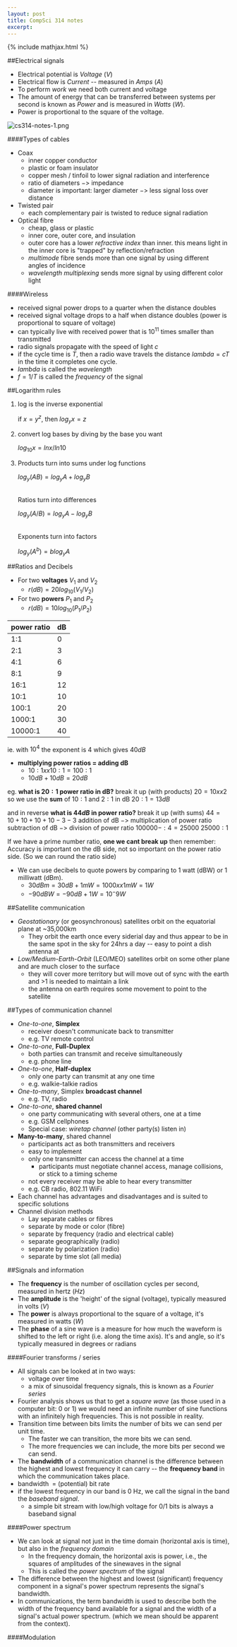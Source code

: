 ```yaml
---
layout: post
title: CompSci 314 notes
excerpt:
---
```

{% include mathjax.html %}

##Electrical signals
- Electrical potential is _Voltage_ ($V$)
- Electrical flow is _Current_ -- measured in _Amps_ ($A$)
- To perform _work_ we need both current and voltage
- The amount of energy that can be transferred between systems per second is known as _Power_ and is measured in _Watts_ ($W$).
- Power is proportional to the square of the voltage.

![cs314-notes-1.png](https://dl.dropboxusercontent.com/u/942003/img/cs314-notes-1.png)

####Types of cables
- Coax
	- inner copper conductor
	- plastic or foam insulator
	- copper mesh / tinfoil to lower signal radiation and interference
	- ratio of diameters $->$ impedance
	- diameter is important: larger diameter $->$ less signal loss over distance
- Twisted pair
	- each complementary pair is twisted to reduce signal radiation
- Optical fibre
	- cheap, glass or plastic
	- inner core, outer core, and insulation
	- outer core has a lower _refractive index_ than inner. this means light in the inner core is "trapped" by reflection/refraction
	- _multimode_ fibre sends more than one signal by using different angles of incidence
	- _wavelength multiplexing_ sends more signal by using different color light

####Wireless
- received signal power drops to a quarter when the distance doubles
- received signal voltage drops to a half when distance doubles (power is proportional to square of voltage)
- can typically live with received power that is $10^11$ times smaller than transmitted
- radio signals propagate with the speed of light $c$
- if the cycle time is $T$, then a radio wave travels the distance $lambda = cT$ in the time it completes one cycle.
- $lambda$ is called the _wavelength_
- $f = 1/T$ is called the _frequency_ of the signal

##Logarithm rules
1.	log is the inverse exponential

	if $x = y^z$, then $log_y x = z$

2.	convert log bases by diving by the base you want
	
	$log_10 x = ln x / ln 10$

3.	Products turn into sums under log functions

	$log_y(AB) = log_y A + log_y B$

	<br>Ratios turn into differences

	$log_y(A/B) = log_y A - log_y B$
    
	<br>Exponents turn into factors

	$log_y(A^b) = b log_y A$



##Ratios and Decibels
- For two __voltages__ $V_1$ and $V_2$
	- $r(dB) = 20 log_10(V_1/V_2)$
- For two __powers__ $P_1$ and $P_2$
	- $r(dB) = 10 log_10(P_1/P_2)$

power ratio | dB
 :--- | :---
1:1	| 0
2:1 | 3
4:1 | 6
8:1 | 9
16:1 | 12
10:1 | 10
100:1 | 20
1000:1 | 30
10000:1 | 40 

ie. with $10^4$ the exponent is $4$ which gives $40dB$

- __multiplying power ratios = adding dB__
	- $10:1 xx 10:1 = 100:1$
	- $10dB + 10dB = 20dB$


eg.
__what is $20:1$ power ratio in dB?__
break it up (with products)
$20 = 10xx2$
so we use the __sum__ of $10:1$ and $2:1$ in dB
$20:1 =	13dB$

and in reverse
__what is $44dB$ in power ratio?__
break it up (with sums)
$44 = 10 + 10 + 10 + 10 - 3 - 3$
addition of dB $->$ multiplication of power ratio
subtraction of dB $->$ division of power ratio
$100000 -: 4 = 25000$
$25000:1$

If we have a prime number ratio, __one we cant break up__ then remember:
Accuracy is important on the dB side, not so important on the power ratio side.
(So we can round the ratio side)

- We can use decibels to quote powers by comparing to 1 watt (dBW) or 1 milliwatt (dBm).
	- $30dBm = 30dB + 1mW = 1000xx1mW = 1W$
	- $-90dBW = -90dB + 1W = 10^-9 W$


##Satellite communication
- _Geostationary_ (or geosynchronous) satellites orbit on the equatorial plane at ~35,000km
	- They orbit the earth once every siderial day and thus appear to be in the same spot in the sky for 24hrs a day -- easy to point a dish antenna at
- _Low/Medium-Earth-Orbit_ (LEO/MEO) satellites orbit on some other plane and are much closer to the surface
	- they will cover more territory but will move out of sync with the earth and >1 is needed to maintain a link
	- the antenna on earth requires some movement to point to the satellite

##Types of communication channel
- _One-to-one_, __Simplex__ 
	- receiver doesn't communicate back to transmitter
	- e.g. TV remote control
- _One-to-one_, __Full-Duplex__ 
	- both parties can transmit and receive simultaneously
	- e.g. phone line
- _One-to-one_, __Half-duplex__
	- only one party can transmit at any one time
	- e.g. walkie-talkie radios
- _One-to-many_, Simplex __broadcast channel__
	- e.g. TV, radio
- _One-to-one_, __shared channel__
	- one party communicating with several others, one at a time
	- e.g. GSM cellphones
	- Special case: _wiretap channel_ (other party(s) listen in)
- __Many-to-many__, shared channel
	- participants act as both transmitters and receivers
	- easy to implement
	- only one transmitter can access the channel at a time
		- participants must negotiate channel access, manage collisions, or stick to a timing scheme
	- not every receiver may be able to hear every transmitter
	- e.g. CB radio, 802.11 WiFi
- Each channel has advantages and disadvantages and is suited to specific solutions
- Channel division methods
	- Lay separate cables or fibres
	- separate by mode or color (fibre)
	- separate by frequency (radio and electrical cable)
	- separate geographically (radio)
	- separate by polarization (radio)
	- separate by time slot (all media)

##Signals and information
- The __frequency__ is the number of oscillation cycles per second, measured in hertz ($Hz$)
- The __amplitude__ is the 'height' of the signal (voltage), typically measured in volts ($V$)
- The __power__ is always proportional to the square of a voltage, it's measured in watts ($W$)
- The __phase__ of a sine wave is a measure for how much the waveform is shifted to the left or right (i.e. along the time axis). It's and angle, so it's typically measured in degrees or radians

####Fourier transforms / series
- All signals can be looked at in two ways:
	- voltage over time
	- a mix of sinusoidal frequency signals, this is known as a _Fourier series_
- Fourier analysis shows us that to get a _square wave_ (as those used in a computer bit: 0 or 1) we would need an infinite number of sine functions with an infinitely high frequencies. This is not possible in reality.
- Transition time between bits limits the number of bits we can send per unit time.
	- The faster we can transition, the more bits we can send.
	- The more frequencies we can include, the more bits per second we can send.
- The __bandwidth__ of a communication channel is the difference between the highest and lowest frequency it can carry -- the __frequency band__ in which the communication takes place.
- bandwidth $~=$ (potential) bit rate
- if the lowest frequency in our band is 0 Hz, we call the signal in the band the _baseband signal_.
	- a simple bit stream with low/high voltage for 0/1 bits is always a baseband signal

####Power spectrum
- We can look at signal not just in the time domain (horizontal axis is time), but also in the _frequency domain_
	- In the frequency domain, the horizontal axis is power, i.e., the squares of amplitudes of the sinewaves in the signal
	- This is called the _power spectrum_ of the signal
- The difference between the highest and lowest (significant) frequency component in a signal's power spectrum represents the signal's bandwidth.
- In communications, the term bandwidth is used to describe both the width of the frequency band available for a signal and the width of a signal's actual power spectrum. (which we mean should be apparent from the context).

####Modulation
